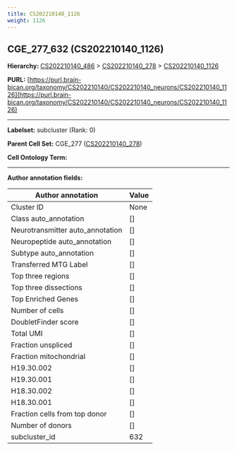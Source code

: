 ```yaml
---
title: CS202210140_1126
weight: 1126
---
```

## CGE_277_632 (CS202210140_1126)
<b>Hierarchy: </b>
[CS202210140_486](../CS202210140_486) >
[CS202210140_278](../CS202210140_278) >
[CS202210140_1126](../CS202210140_1126)

**PURL:** [https://purl.brain-bican.org/taxonomy/CS202210140/CS202210140_neurons/CS202210140_1126](https://purl.brain-bican.org/taxonomy/CS202210140/CS202210140_neurons/CS202210140_1126)

---


**Labelset:** subcluster (Rank: 0)

**Parent Cell Set:** CGE_277 ([CS202210140_278](../CS202210140_278))



**Cell Ontology Term:** 

[MARKER GENES.]: #


---

[TRANSFERRED ANNOTATIONS.]: #


[AUTHOR ANNOTATION FIELDS.]: #


**Author annotation fields:**

| Author annotation | Value |
|-------------------|-------|
|Cluster ID|None|
|Class auto_annotation|[]|
|Neurotransmitter auto_annotation|[]|
|Neuropeptide auto_annotation|[]|
|Subtype auto_annotation|[]|
|Transferred MTG Label|[]|
|Top three regions|[]|
|Top three dissections|[]|
|Top Enriched Genes|[]|
|Number of cells|[]|
|DoubletFinder score|[]|
|Total UMI|[]|
|Fraction unspliced|[]|
|Fraction mitochondrial|[]|
|H19.30.002|[]|
|H19.30.001|[]|
|H18.30.002|[]|
|H18.30.001|[]|
|Fraction cells from top donor|[]|
|Number of donors|[]|
|subcluster_id|632|
